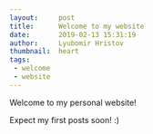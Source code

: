 ```yaml
---
layout:     post
title:      Welcome to my website
date:       2019-02-13 15:31:19
author:     Lyubomir Hristov
thumbnail:  heart
tags:
 - welcome
 - website
---
```


Welcome to my personal website!

Expect my first posts soon! :)

